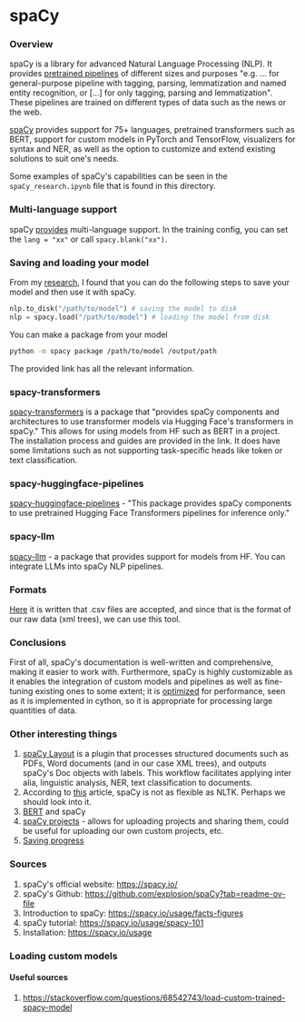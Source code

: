 # spaCy
### Overview
spaCy is a library for advanced Natural Language Processing (NLP). It provides [pretrained pipelines](https://spacy.io/models) of different sizes and purposes "e.g. ... for general-purpose pipeline with tagging, parsing, lemmatization and named entity recognition, or [...] for only tagging, parsing and lemmatization". These pipelines are trained on different types of data such as the news or the web. 

[spaCy](https://spacy.io/) provides support for 75+ languages, pretrained transformers such as BERT, support for custom models in PyTorch and TensorFlow, visualizers for syntax and NER, as well as the option to customize and extend existing solutions to suit one's needs. 

Some examples of spaCy's capabilities can be seen in the `spaCy_research.ipynb` file that is found in this directory. 

### Multi-language support
spaCy [provides](https://spacy.io/usage/models#multi-language) multi-language support. In the training config, you can set the `lang = "xx"` or call `spacy.blank("xx")`. 

### Saving and loading your model
From my [research](https://spacy.io/usage/saving-loading), I found that you can do the following steps to save your model and then use it with spaCy. 

```python
nlp.to_disk("/path/to/model") # saving the model to disk
nlp = spacy.load("/path/to/model") # loading the model from disk
```

You can make a package from your model
```bash
python -m spacy package /path/to/model /output/path 
```

The provided link has all the relevant information. 

### spacy-transformers
[spacy-transformers](https://github.com/explosion/spacy-transformers) is a package that "provides spaCy components and architectures to use transformer models via Hugging Face's transformers in spaCy." This allows for using models from HF such as BERT in a project. The installation process and guides are provided in the link. It does have some limitations such as not supporting task-specific heads like token or text classification. 

### spacy-huggingface-pipelines 
[spacy-huggingface-pipelines](https://github.com/explosion/spacy-huggingface-pipelines) - "This package provides spaCy components to use pretrained Hugging Face Transformers pipelines for inference only."

### spacy-llm
[spacy-llm](https://spacy.io/usage/large-language-models#example-2) - a package that provides support for models from HF. You can integrate LLMs into spaCy NLP pipelines. 

### Formats
[Here](https://docling-project.github.io/docling/usage/supported_formats/) it is written that .csv files are accepted, and since that is the format of our raw data (xml trees), we can use this tool.

### Conclusions
First of all, spaCy's documentation is well-written and comprehensive, making it easier to work with. Furthermore, spaCy is highly customizable as it enables the integration of custom models and pipelines as well as fine-tuning existing ones to some extent; it is [optimized](https://www.seaflux.tech/blogs/NLP-libraries-spaCy-NLTK-differences) for performance, seen as it is implemented in cython, so it is appropriate for processing large quantities of data. 

### Other interesting things
1. [spaCy Layout](https://github.com/explosion/spacy-layout) is a plugin that processes structured documents such as PDFs, Word documents (and in our case XML trees), and outputs spaCy's Doc objects with labels. This workflow facilitates applying inter alia, linguistic analysis, NER, text classification to documents. 
2. According to [this](https://medium.com/%40prabhuss73/spacy-vs-nltk-a-comprehensive-comparison-of-two-popular-nlp-libraries-in-python-b66dc477a689) article, spaCy is not as flexible as NLTK. Perhaps we should look into it. 
3. [BERT](https://spacy.io/universe/project/bertopic) and spaCy
4. [spaCy projects](https://spacy.io/usage/projects) - allows for uploading projects and sharing them, could be useful for uploading our own custom projects, etc.
5. [Saving progress](https://spacy.io/usage/saving-loading)

### Sources
1. spaCy's official website: https://spacy.io/ 
2. spaCy's Github: https://github.com/explosion/spaCy?tab=readme-ov-file 
3. Introduction to spaCy: https://spacy.io/usage/facts-figures
4. spaCy tutorial: https://spacy.io/usage/spacy-101 
5. Installation: https://spacy.io/usage 

### Loading custom models
#### Useful sources
1. https://stackoverflow.com/questions/68542743/load-custom-trained-spacy-model  
